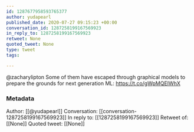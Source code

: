 ```yaml
---
id: 1287677958593765377
author: yudapearl
published_date: 2020-07-27 09:15:23 +00:00
conversation_id: 1287258199167569923
in_reply_to: 1287258199167569923
retweet: None
quoted_tweet: None
type: tweet
tags:

---
```


@zacharylipton Some of them have escaped through graphical models to prepare the grounds for next generation ML: https://t.co/gWpMQEIWhX

### Metadata

Author: [[@yudapearl]]
Conversation: [[conversation-1287258199167569923]]
In reply to: [[1287258199167569923]]
Retweet of: [[None]]
Quoted tweet: [[None]]
